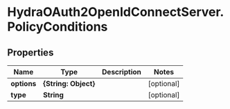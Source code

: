 # HydraOAuth2OpenIdConnectServer.PolicyConditions

## Properties
Name | Type | Description | Notes
------------ | ------------- | ------------- | -------------
**options** | **{String: Object}** |  | [optional] 
**type** | **String** |  | [optional] 


